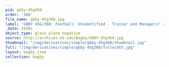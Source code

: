 ```yaml
---
pid: gbby-45g360
order: '360'
file_name: gbby-45g360.jpg
label: 'GBBY 45G/360: Football: Unidentified - Trainer and Managers? - c1930s'
_date: 1930s
object_type: glass plate negative
source: http://archives.nd.edu/Bagby/GBBY-45g360.jpg
thumbnail: "/img/derivatives/simple/gbby-45g360/thumbnail.jpg"
full: "/img/derivatives/simple/gbby-45g360/fullwidth.jpg"
layout: bagby_item
collection: bagby
---
```

